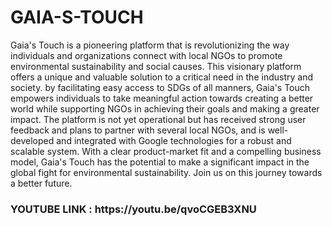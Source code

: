 # GAIA-S-TOUCH

Gaia's Touch is a pioneering platform that is revolutionizing the way individuals and organizations connect with local NGOs to promote environmental sustainability and social causes. This visionary platform offers a unique and valuable solution to a critical need in the industry and society. by facilitating easy access to SDGs of all manners, Gaia's Touch empowers individuals to take meaningful action towards creating a better world while supporting NGOs in achieving their goals and making a greater impact. The platform is not yet operational but has received strong user feedback and plans to partner with several local NGOs, and is well-developed and integrated with Google technologies for a robust and scalable system. With a clear product-market fit and a compelling business model, Gaia's Touch has the potential to make a significant impact in the global fight for environmental sustainability. Join us on this journey towards a better future.


<h3>YOUTUBE LINK : https://youtu.be/qvoCGEB3XNU </h3> 
